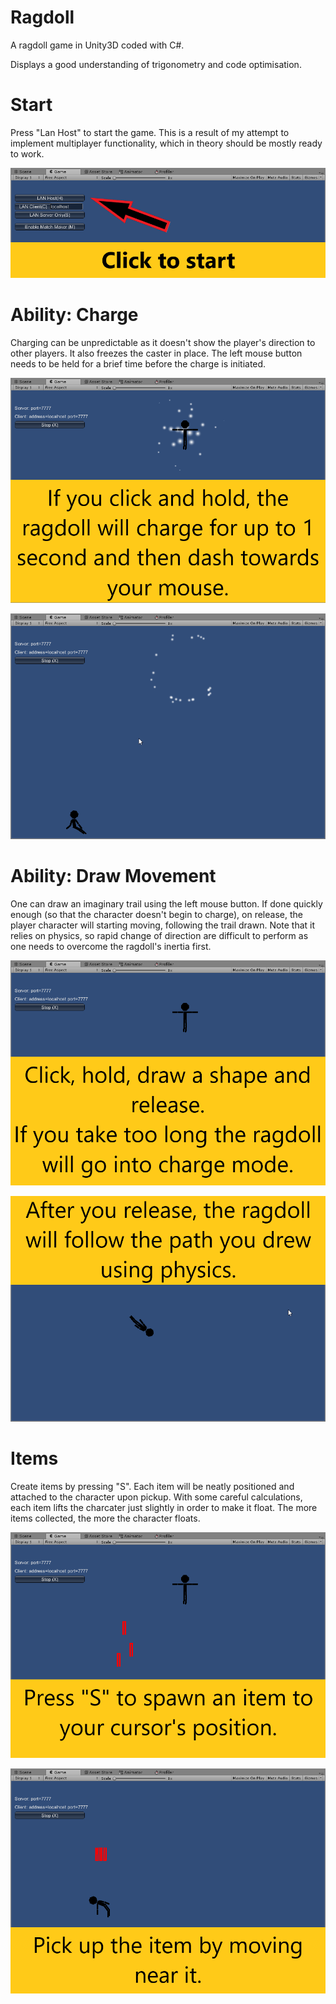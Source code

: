 # Ragdoll
A ragdoll game in Unity3D coded with C#.

Displays a good understanding of trigonometry and code optimisation.

# Start
Press "Lan Host" to start the game. This is a result of my attempt to implement multiplayer functionality, which in theory should be mostly ready to work.

![Start](images/Start.png)

# Ability: Charge
Charging can be unpredictable as it doesn't show the player's direction to other players. It also freezes the caster in place. The left mouse button needs to be held for a brief time before the charge is initiated. 

![Charge](images/Charge_A.png)

![Charge](images/Charge_B.png)

# Ability: Draw Movement
One can draw an imaginary trail using the left mouse button. If done quickly enough (so that the character doesn't begin to charge), on release, the player character will starting moving, following the trail drawn. Note that it relies on physics, so rapid change of direction are difficult to perform as one needs to overcome the ragdoll's inertia first.

![Movement](images/Movement_A.png)

![Movement](images/Movement_B.png)

# Items
Create items by pressing "S". Each item will be neatly positioned and attached to the character upon pickup. With some careful calculations, each item lifts the charcater just slightly in order to make it float. The more items collected, the more the character floats.

![Item](images/Item_A.png)

![Item](images/Item_B.png)
